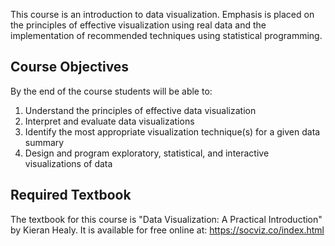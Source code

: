 
This course is an introduction to data visualization. Emphasis is placed on the principles of effective visualization using real data and the implementation of recommended techniques using statistical programming. 

## Course Objectives

By the end of the course students will be able to: 

1. Understand the principles of effective data visualization
2. Interpret and evaluate data visualizations
3. Identify the most appropriate visualization technique(s) for a given data summary
4. Design and program exploratory, statistical, and interactive visualizations of data 

## Required Textbook

The textbook for this course is "Data Visualization: A Practical Introduction" by Kieran Healy. It is available for free online at: 
https://socviz.co/index.html



